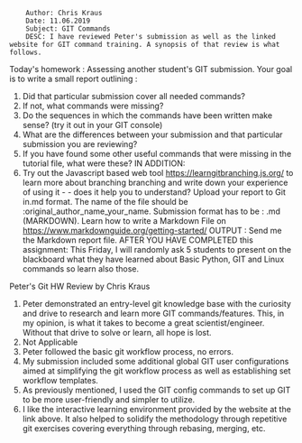 ```
    Author: Chris Kraus
    Date: 11.06.2019
    Subject: GIT Commands
    DESC: I have reviewed Peter's submission as well as the linked website for GIT command training. A synopsis of that review is what follows.
```

Today's homework :
Assessing another student's GIT submission.
Your goal is to write a small report outlining :
1. Did that particular submission cover all needed commands? 
2. If not, what commands were missing? 
3. Do the sequences in which the commands have been written make sense? (try it out in your GIT console) 
4. What are the differences between your submission and that particular submission you are reviewing? 
5. If you have found some other useful commands that were missing in the tutorial file, what were these? 
IN ADDITION:
6. Try out the Javascript based web tool  https://learngitbranching.js.org/ to learn more about branching branching and write down your experience of using it - - does it help you to understand? 
Upload your report to Git in.md format. 
The name of the file should be :original_author_name_your_name.
Submission format has to be : .md (MARKDOWN). Learn how to write a Markdown File on https://www.markdownguide.org/getting-started/
OUTPUT : Send me the Markdown report file.
AFTER YOU HAVE COMPLETED this assignment:
This Friday, I will randomly ask 5 students to present on the blackboard what they have learned about Basic Python, GIT and Linux commands so learn also those.

Peter's Git HW Review by Chris Kraus

1. Peter demonstrated an entry-level git knowledge base with the curiosity and drive to research and learn more GIT commands/features. This, in my opinion, is what it takes to become a great scientist/engineer. Without that drive to solve or learn, all hope is lost.
2. Not Applicable
3. Peter followed the basic git workflow process, no errors.
4. My submission included some additional global GIT user configurations aimed at simplifying the git workflow process as well as establishing set workflow templates.
5. As previously mentioned, I used the GIT config commands to set up GIT to be more user-friendly and simpler to utilize.
6. I like the interactive learning environment provided by the website at the link above. It also helped to solidify the methodology through repetitive git exercises covering everything through rebasing, merging, etc.